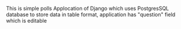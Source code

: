 This is simple polls Applocation of Django which uses PostgresSQL database to store data in table format, application has "question" field which is editable
